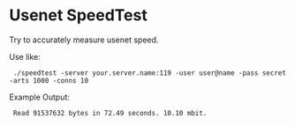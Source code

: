 Usenet SpeedTest
================

Try to accurately measure usenet speed.

Use like:
```
 ./speedtest -server your.server.name:119 -user user@name -pass secret -arts 1000 -conns 10
```

Example Output:
```
 Read 91537632 bytes in 72.49 seconds. 10.10 mbit.
```
